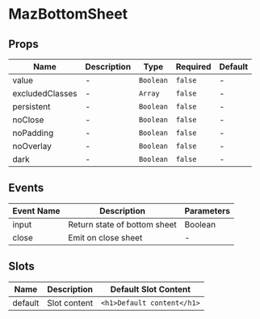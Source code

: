 # MazBottomSheet

## Props

<!-- @vuese:MazBottomSheet:props:start -->

| Name            | Description | Type      | Required | Default |
| --------------- | ----------- | --------- | -------- | ------- |
| value           | -           | `Boolean` | `false`  | -       |
| excludedClasses | -           | `Array`   | `false`  | -       |
| persistent      | -           | `Boolean` | `false`  | -       |
| noClose         | -           | `Boolean` | `false`  | -       |
| noPadding       | -           | `Boolean` | `false`  | -       |
| noOverlay       | -           | `Boolean` | `false`  | -       |
| dark            | -           | `Boolean` | `false`  | -       |

<!-- @vuese:MazBottomSheet:props:end -->

## Events

<!-- @vuese:MazBottomSheet:events:start -->

| Event Name | Description                  | Parameters |
| ---------- | ---------------------------- | ---------- |
| input      | Return state of bottom sheet | Boolean    |
| close      | Emit on close sheet          | -          |

<!-- @vuese:MazBottomSheet:events:end -->

## Slots

<!-- @vuese:MazBottomSheet:slots:start -->

| Name    | Description  | Default Slot Content       |
| ------- | ------------ | -------------------------- |
| default | Slot content | `<h1>Default content</h1>` |

<!-- @vuese:MazBottomSheet:slots:end -->
